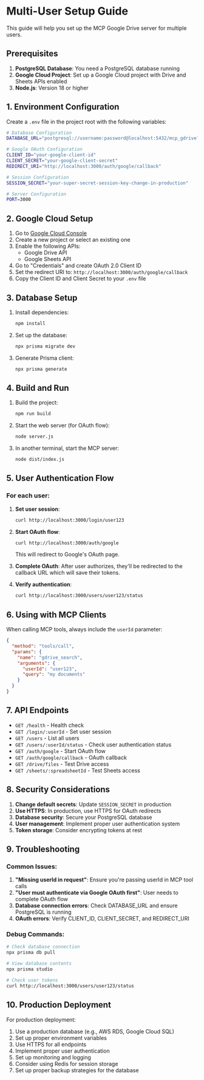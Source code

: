 # Multi-User Setup Guide

This guide will help you set up the MCP Google Drive server for multiple users.

## Prerequisites

1. **PostgreSQL Database**: You need a PostgreSQL database running
2. **Google Cloud Project**: Set up a Google Cloud project with Drive and Sheets APIs enabled
3. **Node.js**: Version 18 or higher

## 1. Environment Configuration

Create a `.env` file in the project root with the following variables:

```bash
# Database Configuration
DATABASE_URL="postgresql://username:password@localhost:5432/mcp_gdrive?schema=public"

# Google OAuth Configuration
CLIENT_ID="your-google-client-id"
CLIENT_SECRET="your-google-client-secret"
REDIRECT_URI="http://localhost:3000/auth/google/callback"

# Session Configuration
SESSION_SECRET="your-super-secret-session-key-change-in-production"

# Server Configuration
PORT=3000
```

## 2. Google Cloud Setup

1. Go to [Google Cloud Console](https://console.cloud.google.com/)
2. Create a new project or select an existing one
3. Enable the following APIs:
   - Google Drive API
   - Google Sheets API
4. Go to "Credentials" and create OAuth 2.0 Client ID
5. Set the redirect URI to: `http://localhost:3000/auth/google/callback`
6. Copy the Client ID and Client Secret to your `.env` file

## 3. Database Setup

1. Install dependencies:

   ```bash
   npm install
   ```

2. Set up the database:

   ```bash
   npx prisma migrate dev
   ```

3. Generate Prisma client:
   ```bash
   npx prisma generate
   ```

## 4. Build and Run

1. Build the project:

   ```bash
   npm run build
   ```

2. Start the web server (for OAuth flow):

   ```bash
   node server.js
   ```

3. In another terminal, start the MCP server:
   ```bash
   node dist/index.js
   ```

## 5. User Authentication Flow

### For each user:

1. **Set user session**:

   ```bash
   curl http://localhost:3000/login/user123
   ```

2. **Start OAuth flow**:

   ```bash
   curl http://localhost:3000/auth/google
   ```

   This will redirect to Google's OAuth page.

3. **Complete OAuth**:
   After user authorizes, they'll be redirected to the callback URL which will save their tokens.

4. **Verify authentication**:
   ```bash
   curl http://localhost:3000/users/user123/status
   ```

## 6. Using with MCP Clients

When calling MCP tools, always include the `userId` parameter:

```json
{
  "method": "tools/call",
  "params": {
    "name": "gdrive_search",
    "arguments": {
      "userId": "user123",
      "query": "my documents"
    }
  }
}
```

## 7. API Endpoints

- `GET /health` - Health check
- `GET /login/:userId` - Set user session
- `GET /users` - List all users
- `GET /users/:userId/status` - Check user authentication status
- `GET /auth/google` - Start OAuth flow
- `GET /auth/google/callback` - OAuth callback
- `GET /drive/files` - Test Drive access
- `GET /sheets/:spreadsheetId` - Test Sheets access

## 8. Security Considerations

1. **Change default secrets**: Update `SESSION_SECRET` in production
2. **Use HTTPS**: In production, use HTTPS for OAuth redirects
3. **Database security**: Secure your PostgreSQL database
4. **User management**: Implement proper user authentication system
5. **Token storage**: Consider encrypting tokens at rest

## 9. Troubleshooting

### Common Issues:

1. **"Missing userId in request"**: Ensure you're passing userId in MCP tool calls
2. **"User must authenticate via Google OAuth first"**: User needs to complete OAuth flow
3. **Database connection errors**: Check DATABASE_URL and ensure PostgreSQL is running
4. **OAuth errors**: Verify CLIENT_ID, CLIENT_SECRET, and REDIRECT_URI

### Debug Commands:

```bash
# Check database connection
npx prisma db pull

# View database contents
npx prisma studio

# Check user tokens
curl http://localhost:3000/users/user123/status
```

## 10. Production Deployment

For production deployment:

1. Use a production database (e.g., AWS RDS, Google Cloud SQL)
2. Set up proper environment variables
3. Use HTTPS for all endpoints
4. Implement proper user authentication
5. Set up monitoring and logging
6. Consider using Redis for session storage
7. Set up proper backup strategies for the database
